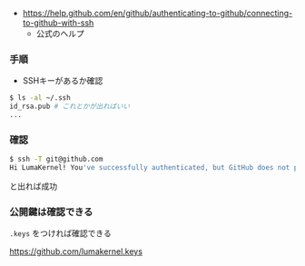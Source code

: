 

- https://help.github.com/en/github/authenticating-to-github/connecting-to-github-with-ssh
  - 公式のヘルプ

### 手順

- SSHキーがあるか確認

```bash
$ ls -al ~/.ssh
id_rsa.pub # これとかが出ればいい
...
```

### 確認

```bash
$ ssh -T git@github.com
Hi LumaKernel! You've successfully authenticated, but GitHub does not provide shell access.
```

と出れば成功


### 公開鍵は確認できる

`.keys` をつければ確認できる

https://github.com/lumakernel.keys
